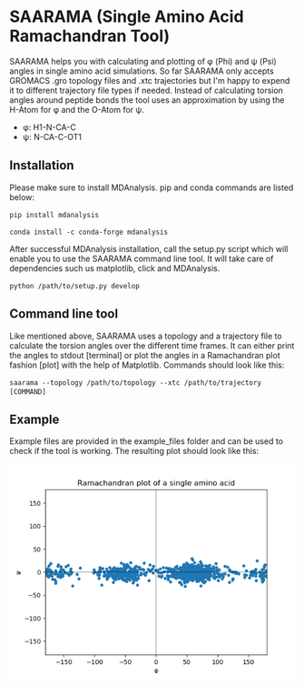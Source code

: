 # SAARAMA (Single Amino Acid Ramachandran Tool)

SAARAMA helps you with calculating and plotting of φ (Phi) and ψ (Psi) angles in single amino acid simulations. So far SAARAMA 
only accepts GROMACS .gro topology files and .xtc trajectories but I'm happy to expend it to different trajectory file types
if needed. Instead of calculating torsion angles around peptide bonds the tool uses an approximation by using the H-Atom for
φ and the O-Atom for ψ. 

* φ: H1-N-CA-C
* ψ: N-CA-C-OT1

## Installation

Please make sure to install MDAnalysis. pip and conda commands are listed below:

```
pip install mdanalysis
```

```
conda install -c conda-forge mdanalysis
```

After successful MDAnalysis installation, call the setup.py script which will enable you to use the SAARAMA command line 
tool. It will take care of dependencies such us matplotlib, click and MDAnalysis.

```
python /path/to/setup.py develop
```

## Command line tool

Like mentioned above, SAARAMA uses a topology and a trajectory file to calculate the torsion angles over the different time 
frames. It can either print the angles to stdout [terminal] or plot the angles in a Ramachandran plot fashion [plot] with 
the help of Matplotlib. Commands should look like this:

```
saarama --topology /path/to/topology --xtc /path/to/trajectory [COMMAND]
```

## Example

Example files are provided in the example_files folder and can be used to check if the tool is working. The resulting plot
should look like this:

![](https://github.com/Joshtron/saarama/blob/master/saarama_project/example_plot.png)
